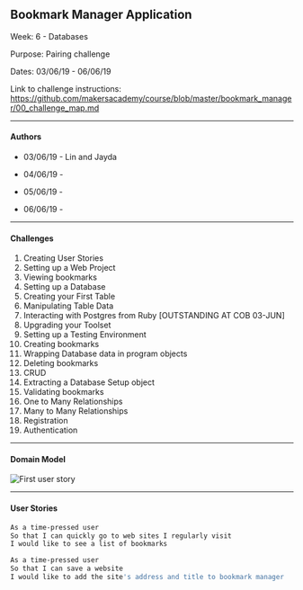 ## Bookmark Manager Application

Week: 6 - Databases

Purpose: Pairing challenge 

Dates: 03/06/19 - 06/06/19

Link to challenge instructions: https://github.com/makersacademy/course/blob/master/bookmark_manager/00_challenge_map.md

--------------------------

#### Authors

* 03/06/19 - Lin and Jayda

* 04/06/19 - 

* 05/06/19 - 

* 06/06/19 - 

--------------------------
#### Challenges

1. Creating User Stories
2. Setting up a Web Project
3. Viewing bookmarks
4. Setting up a Database
5. Creating your First Table
6. Manipulating Table Data
7. Interacting with Postgres from Ruby [OUTSTANDING AT COB 03-JUN]
8. Upgrading your Toolset
9. Setting up a Testing Environment
10. Creating bookmarks
11. Wrapping Database data in program objects
12. Deleting bookmarks
13. CRUD
14. Extracting a Database Setup object
15. Validating bookmarks
16. One to Many Relationships
17. Many to Many Relationships
18. Registration
19. Authentication

--------------------------

#### Domain Model
![First user story](https://github.com/makersacademy/course/blob/master/bookmark_manager/images/bookmark_manager_1.png)

--------------------------

#### User Stories

```bash
As a time-pressed user
So that I can quickly go to web sites I regularly visit
I would like to see a list of bookmarks
```
```bash
As a time-pressed user
So that I can save a website
I would like to add the site's address and title to bookmark manager
```
